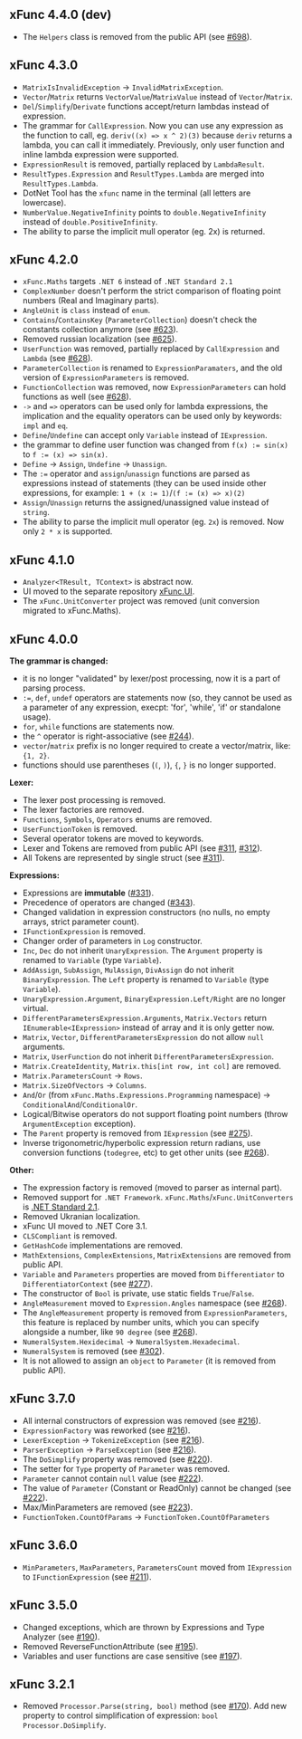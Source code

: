 ## xFunc 4.4.0 (dev)

* The `Helpers` class is removed from the public API (see [#698](https://github.com/sys27/xFunc/pull/698)).

## xFunc 4.3.0

* `MatrixIsInvalidException` -> `InvalidMatrixException`.
* `Vector`/`Matrix` returns `VectorValue`/`MatrixValue` instead of `Vector`/`Matrix`.
* `Del`/`Simplify`/`Derivate` functions accept/return lambdas instead of expression.
* The grammar for `CallExpression`. Now you can use any expression as the function to call, eg. `deriv((x) => x ^ 2)(3)` because `deriv` returns a lambda, you can call it immediately. Previously, only user function and inline lambda expression were supported.
* `ExpressionResult` is removed, partially replaced by `LambdaResult`.
* `ResultTypes.Expression` and `ResultTypes.Lambda` are merged into `ResultTypes.Lambda`.
* DotNet Tool has the `xfunc` name in the terminal (all letters are lowercase).
* `NumberValue.NegativeInfinity` points to `double.NegativeInfinity` instead of `double.PositiveInfinity`.
* The ability to parse the implicit mull operator (eg. 2x) is returned. 

## xFunc 4.2.0

* `xFunc.Maths` targets `.NET 6` instead of `.NET Standard 2.1`
* `ComplexNumber` doesn't perform the strict comparison of floating point numbers (Real and Imaginary parts).
* `AngleUnit` is `class` instead of `enum`.
* `Contains`/`ContainsKey` (`ParameterCollection`) doesn't check the constants collection anymore (see [#623](https://github.com/sys27/xFunc/issues/623)).
* Removed russian localization (see [#625](https://github.com/sys27/xFunc/issues/625)).
* `UserFunction` was removed, partially replaced by `CallExpression` and `Lambda` (see [#628](https://github.com/sys27/xFunc/issues/628)).
* `ParameterCollection` is renamed to `ExpressionParamaters`, and the old version of `ExpressionParameters` is removed.
* `FunctionCollection` was removed, now `ExpressionParameters` can hold functions as well (see [#628](https://github.com/sys27/xFunc/issues/628)).
* `->` and `=>` operators can be used only for lambda expressions, the implication and the equality operators can be used only by keywords: `impl` and `eq`.
* `Define`/`Undefine` can accept only `Variable` instead of `IExpression`.
* the grammar to define user function was changed from `f(x) := sin(x)` to `f := (x) => sin(x)`.
* `Define` -> `Assign`, `Undefine` -> `Unassign`.
* The `:=` operator and `assign`/`unassign` functions are parsed as expressions instead of statements (they can be used inside other expressions, for example: `1 + (x := 1)`/`(f := (x) => x)(2)`
* `Assign`/`Unassign` returns the assigned/unassigned value instead of `string`.
* The ability to parse the implicit mull operator (eg. `2x`) is removed. Now only `2 * x` is supported.

## xFunc 4.1.0

* `Analyzer<TResult, TContext>` is abstract now.
* UI moved to the separate repository [xFunc.UI](https://github.com/sys27/xFunc.UI).
* The `xFunc.UnitConverter` project was removed (unit conversion migrated to xFunc.Maths).

## xFunc 4.0.0

**The grammar is changed:**
* it is no longer "validated" by lexer/post processing, now it is a part of parsing process.
* `:=`, `def`, `undef` operators are statements now (so, they cannot be used as a parameter of any expression, execpt: 'for', 'while', 'if' or standalone usage).
* `for`, `while` functions are statements now.
* the `^` operator is right-associative (see [#244](https://github.com/sys27/xFunc/issues/244)).
* `vector`/`matrix` prefix is no longer required to create a vector/matrix, like: `{1, 2}`.
* functions should use parentheses (`(`, `)`), `{`, `}` is no longer supported.

**Lexer:**
* The lexer post processing is removed.
* The lexer factories are removed.
* `Functions`, `Symbols`, `Operators` enums are removed.
* `UserFunctionToken` is removed.
* Several operator tokens are moved to keywords.
* Lexer and Tokens are removed from public API (see [#311](https://github.com/sys27/xFunc/issues/311), [#312](https://github.com/sys27/xFunc/issues/312)).
* All Tokens are represented by single struct (see [#311](https://github.com/sys27/xFunc/issues/311)).

**Expressions:**
* Expressions are **immutable** ([#331](https://github.com/sys27/xFunc/issues/331)). 
* Precedence of operators are changed ([#343](https://github.com/sys27/xFunc/issues/343)).
* Changed validation in expression constructors (no nulls, no empty arrays, strict parameter count).
* `IFunctionExpression` is removed.
* Changer order of parameters in `Log` constructor.
* `Inc`, `Dec` do not inherit `UnaryExpression`. The `Argument` property is renamed to `Variable` (type `Variable`).
* `AddAssign`, `SubAssign`, `MulAssign`, `DivAssign` do not inherit `BinaryExpression`. The `Left` property is renamed to `Variable` (type `Variable`).
* `UnaryExpression.Argument`, `BinaryExpression.Left/Right` are no longer virtual.
* `DifferentParametersExpression.Arguments`, `Matrix.Vectors` return `IEnumerable<IExpression>` instead of array and it is only getter now.
* `Matrix`, `Vector`, `DifferentParametersExpression` do not allow `null` arguments.
* `Matrix`, `UserFunction` do not inherit `DifferentParametersExpression`.
* `Matrix.CreateIdentity`, `Matrix.this[int row, int col]` are removed.
* `Matrix.ParametersCount` -> `Rows`.
* `Matrix.SizeOfVectors` -> `Columns`.
* `And`/`Or` (from `xFunc.Maths.Expressions.Programming` namespace) -> `ConditionalAnd`/`ConditionalOr`.
* Logical/Bitwise operators do not support floating point numbers (throw `ArgumentException` exception).
* The `Parent` property is removed from `IExpression` (see [#275](https://github.com/sys27/xFunc/issues/275)).
* Inverse trigonometric/hyperbolic expression return radians, use conversion functions (`todegree`, etc) to get other units (see [#268](https://github.com/sys27/xFunc/issues/268)).

**Other:**
* The expression factory is removed (moved to parser as internal part).
* Removed support for `.NET Framework`. `xFunc.Maths`/`xFunc.UnitConverters` is [.NET Standard 2.1](https://docs.microsoft.com/en-us/dotnet/standard/net-standard).
* Removed Ukranian localization.
* xFunc UI moved to .NET Core 3.1.
* `CLSCompliant` is removed.
* `GetHashCode` implementations are removed.
* `MathExtensions`, `ComplexExtensions`, `MatrixExtensions` are removed from public API.
* `Variable` and `Parameters` properties are moved from `Differentiator` to `DifferentiatorContext` (see [#277](https://github.com/sys27/xFunc/pull/277)).
* The constructor of `Bool` is private, use static fields `True`/`False`.
* `AngleMeasurement` moved to `Expression.Angles` namespace (see [#268](https://github.com/sys27/xFunc/issues/268)).
* The `AngleMeasurement` property is removed from `ExpressionParameters`, this feature is replaced by number units, which you can specify alongside a number, like `90 degree` (see [#268](https://github.com/sys27/xFunc/issues/268)).
* `NumeralSystem.Hexidecimal` -> `NumeralSystem.Hexadecimal`.
* `NumeralSystem` is removed (see [#302](https://github.com/sys27/xFunc/issues/302)).
* It is not allowed to assign an `object` to `Parameter` (it is removed from public API).

## xFunc 3.7.0

* All internal constructors of expression was removed (see [#216](https://github.com/sys27/xFunc/issues/216)).
* `ExpressionFactory` was reworked (see [#216](https://github.com/sys27/xFunc/issues/216)).
* `LexerException` -> `TokenizeException` (see [#216](https://github.com/sys27/xFunc/issues/216)).
* `ParserException` -> `ParseException` (see [#216](https://github.com/sys27/xFunc/issues/216)).
* The `DoSimplify` property was removed (see [#220](https://github.com/sys27/xFunc/issues/220)).
* The setter for `Type` property of `Parameter` was removed.
* `Parameter` cannot contain `null` value (see [#222](https://github.com/sys27/xFunc/issues/222)).
* The value of `Parameter` (Constant or ReadOnly) cannot be changed (see [#222](https://github.com/sys27/xFunc/issues/222)).
* Max/MinParameters are removed (see [#223](https://github.com/sys27/xFunc/issues/223)).
* `FunctionToken.CountOfParams` -> `FunctionToken.CountOfParameters`

## xFunc 3.6.0

* `MinParameters`, `MaxParameters`, `ParametersCount` moved from `IExpression` to `IFunctionExpression` (see [#211](https://github.com/sys27/xFunc/issues/211)).

## xFunc 3.5.0

* Changed exceptions, which are thrown by Expressions and Type Analyzer (see [#190](https://github.com/sys27/xFunc/issues/170)).
* Removed ReverseFunctionAttribute (see [#195](https://github.com/sys27/xFunc/issues/195)).
* Variables and user functions are case sensitive (see [#197](https://github.com/sys27/xFunc/issues/197)).

## xFunc 3.2.1

* Removed `Processor.Parse(string, bool)` method (see [#170](https://github.com/sys27/xFunc/issues/170)). Add new property to control simplification of expression: `bool Processor.DoSimplify`.
